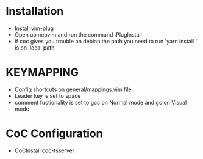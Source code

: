 # Installation
  * Install [vim-plug](https://github.com/junegunn/vim-plug)
  * Open up neovim and run the command :PlugInstall
  * if coc gives you trouble on debian the path you need to run 'yarn install ' is on .local path
      
# KEYMAPPING
  * Config shortcuts on general/mappings.vim file
  * Leader key is set to space
  * comment fuctionality is set to gcc on Normal mode and gc on Visual mode
# CoC Configuration

  * CoCInstall coc-tsserver


